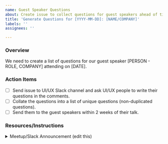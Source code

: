 ```yaml
---
name: Guest Speaker Questions
about: Create issue to collect questions for guest speakers ahead of time
title: 'Generate Questions for [YYYY-MM-DD]: [NAME/COMPANY]'
labels: ''
assignees: ''

---
```


### Overview
We need to create a list of questions for our guest speaker [PERSON - ROLE, COMPANY] attending on [DATE].

### Action Items
- [ ] Send issue to UI/UX Slack channel and ask UI/UX people to write their questions in the comments.
- [ ] Collate the questions into a list of unique questions (non-duplicated questions).
- [ ] Send them to the guest speakers within 2 weeks of their talk.

### Resources/Instructions
<details>
<summary>Meetup/Slack Announcement (edit this)</summary>

:mega: Mark your Calendars! **[INSERT SPEAKER NAME][INSERT ROLE at COMPANY]** will be visiting the **UI/UX Community of Practice on [DATE] from [TIME]!**

:speech_balloon: **Topic:** [INSERT TITLE OF TALK]
 
:question: Please post your **questions** for [INSERT SPEAKER NAME] **here** [INSERT LINK TO GITHUB ISSUE] :arrow_backward:
 
:bust_in_silhouette: **About:** [INSERT SPEAKER BIO]

:star: [INSERT SPEAKER NAME]'s LinkedIn [INSERT LINK]

Thank you!
[UI/UX CoP Co-Leads](https://github.com/hackforla/UI-UX/wiki/CoP-Leads) | [UI/UX Community of Practice](https://github.com/hackforla/UI-UX/wiki)


</details>


